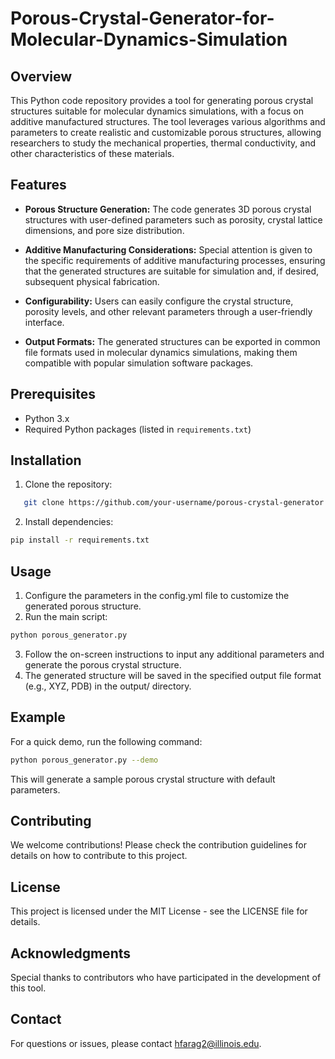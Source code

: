 # Porous-Crystal-Generator-for-Molecular-Dynamics-Simulation

## Overview

This Python code repository provides a tool for generating porous crystal structures suitable for molecular dynamics simulations, with a focus on additive manufactured structures. The tool leverages various algorithms and parameters to create realistic and customizable porous structures, allowing researchers to study the mechanical properties, thermal conductivity, and other characteristics of these materials.

## Features
- **Porous Structure Generation:** The code generates 3D porous crystal structures with user-defined parameters such as porosity, crystal lattice dimensions, and pore size distribution.

- **Additive Manufacturing Considerations:** Special attention is given to the specific requirements of additive manufacturing processes, ensuring that the generated structures are suitable for simulation and, if desired, subsequent physical fabrication.

- **Configurability:** Users can easily configure the crystal structure, porosity levels, and other relevant parameters through a user-friendly interface.

- **Output Formats:** The generated structures can be exported in common file formats used in molecular dynamics simulations, making them compatible with popular simulation software packages.

## Prerequisites

- Python 3.x
- Required Python packages (listed in `requirements.txt`)

## Installation

1. Clone the repository:
```bash
   git clone https://github.com/your-username/porous-crystal-generator.git
```

2. Install dependencies:
```bash
pip install -r requirements.txt
```

## Usage

1. Configure the parameters in the config.yml file to customize the generated porous structure.
2. Run the main script:
```bash
python porous_generator.py
```
3. Follow the on-screen instructions to input any additional parameters and generate the porous crystal structure.
4. The generated structure will be saved in the specified output file format (e.g., XYZ, PDB) in the output/ directory.

## Example

For a quick demo, run the following command:

```bash
python porous_generator.py --demo
```
This will generate a sample porous crystal structure with default parameters.

## Contributing

We welcome contributions! Please check the contribution guidelines for details on how to contribute to this project.

## License

This project is licensed under the MIT License - see the LICENSE file for details.

## Acknowledgments

Special thanks to contributors who have participated in the development of this tool.

## Contact

For questions or issues, please contact hfarag2@illinois.edu.

